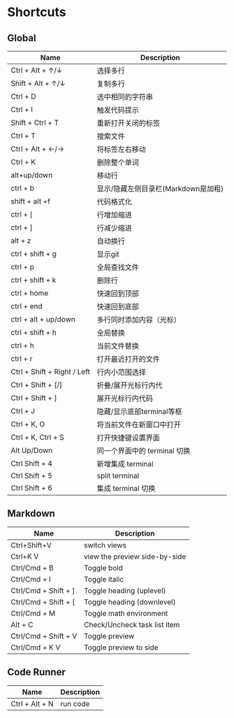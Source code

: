 # Shortcuts

## Global

| Name                        | Description                         |
| --------------------------- | ----------------------------------- |
| Ctrl + Alt + ↑/↓            | 选择多行                            |
| Shift + Alt + ↑/↓           | 复制多行                            |
| Ctrl + D                    | 选中相同的字符串                    |
| Ctrl + I                    | 触发代码提示                        |
| Shift + Ctrl + T            | 重新打开关闭的标签                  |
| Ctrl + T                    | 搜索文件                            |
| Ctrl + Alt + ←/→            | 将标签左右移动                      |
| Ctrl + K                    | 删除整个单词                        |
| alt+up/down                 | 移动行                              |
| ctrl + b                    | 显示/隐藏左侧目录栏(Markdown是加粗) |
| shift + alt +f              | 代码格式化                          |
| ctrl + [                    | 行增加缩进                          |
| ctrl + ]                    | 行减少缩进                          |
| alt + z                     | 自动换行                            |
| ctrl + shift + g            | 显示git                             |
| ctrl + p                    | 全局查找文件                        |
| ctrl + shift + k            | 删除行                              |
| ctrl + home                 | 快速回到顶部                        |
| ctrl + end                  | 快速回到底部                        |
| ctrl + alt + up/down        | 多行同时添加内容（光标）            |
| ctrl + shift + h            | 全局替换                            |
| ctrl + h                    | 当前文件替换                        |
| ctrl + r                    | 打开最近打开的文件                  |
| Ctrl + Shift + Right / Left | 行内小范围选择                      |
| Ctrl + Shift + [/]          | 折叠/展开光标行内代                 |
| Ctrl + Shift + ]            | 展开光标行内代码                    |
| Ctrl + J                    | 隐藏/显示底部terminal等框           |
| Ctrl + K, O                 | 将当前文件在新窗口中打开            |
| Ctrl + K, Ctrl + S          | 打开快捷键设置界面                  |
| Alt Up/Down                 | 同一个界面中的 terminal 切换         |
| Ctrl Shift + 4              | 新增集成 terminal                |
| Ctrl Shift + 5              | split terminal                |
| Ctrl Shift + 6              | 集成 terminal 切换                  |



## Markdown

| Name                 | Description                   |
| -------------------- | ----------------------------- |
| Ctrl+Shift+V         | switch views                  |
| Ctrl+K V             | view the preview side-by-side |
| Ctrl/Cmd + B         | Toggle bold                   |
| Ctrl/Cmd + I         | Toggle italic                 |
| Ctrl/Cmd + Shift + ] | Toggle heading (uplevel)      |
| Ctrl/Cmd + Shift + [ | Toggle heading (downlevel)    |
| Ctrl/Cmd + M         | Toggle math environment       |
| Alt + C              | Check/Uncheck task list item  |
| Ctrl/Cmd + Shift + V | Toggle preview                |
| Ctrl/Cmd + K V       | Toggle preview to side        |

## Code Runner

| Name           | Description |
| -------------- | ----------- |
| Ctrl + Alt + N | run code    |
